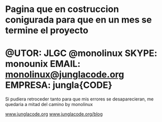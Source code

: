 Pagina que en costruccion conigurada para que en un mes se termine el proyecto
=============================================
@UTOR: JLGC @monolinux
SKYPE: monounix
EMAIL: monolinux@junglacode.org
EMPRESA: jungla{CODE}
==============================================


Si pudiera retroceder tanto para que mis errores se desaparecieran, me quedaria
a mitad del camino by monolinux


www.junglacode.org
www.junglacode.org/blog
